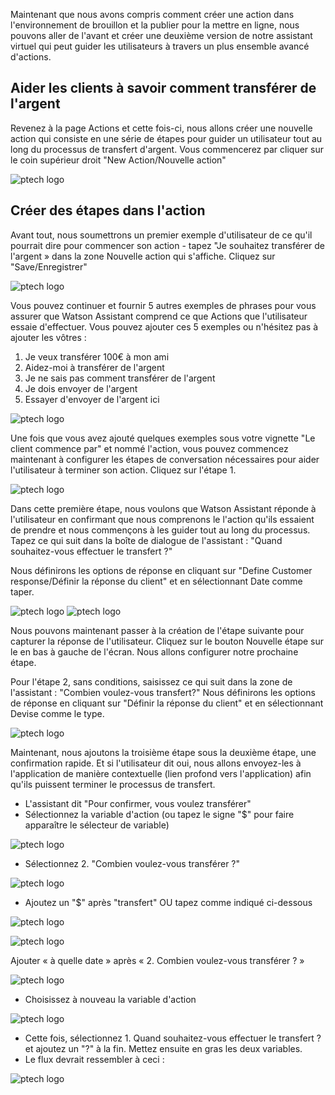 Maintenant que nous avons compris comment créer une action dans l'environnement de brouillon et la publier pour la mettre en ligne,
nous pouvons aller de l'avant et créer une deuxième version de notre assistant virtuel qui peut guider les utilisateurs à travers un plus
ensemble avancé d'actions.

## Aider les clients à savoir comment transférer de l'argent
Revenez à la page Actions et cette fois-ci, nous allons créer une nouvelle action qui consiste en une série de
étapes pour guider un utilisateur tout au long du processus de transfert d'argent.
Vous commencerez par cliquer sur le coin supérieur droit "New Action/Nouvelle action"

![ptech logo](/images/lab_banque_30.png)

## Créer des étapes dans l'action
Avant tout, nous soumettrons un premier exemple d'utilisateur de ce qu'il pourrait dire pour commencer son action - tapez "Je
souhaitez transférer de l'argent » dans la zone Nouvelle action qui s'affiche. Cliquez sur "Save/Enregistrer"

![ptech logo](/images/lab_banque_31.png)

Vous pouvez continuer et fournir 5 autres exemples de phrases pour vous assurer que Watson Assistant comprend ce que
Actions que l'utilisateur essaie d'effectuer. Vous pouvez ajouter ces 5 exemples ou n'hésitez pas à ajouter les vôtres :
  1. Je veux transférer 100€ à mon ami
  2. Aidez-moi à transférer de l'argent
  3. Je ne sais pas comment transférer de l'argent
  4. Je dois envoyer de l'argent
  5. Essayer d'envoyer de l'argent ici

![ptech logo](/images/lab_banque_32.png)

Une fois que vous avez ajouté quelques exemples sous votre vignette "Le client commence par" et nommé l'action, vous pouvez commencez maintenant à configurer les étapes de conversation nécessaires pour aider l'utilisateur à terminer son action. Cliquez sur l'étape 1.

![ptech logo](/images/lab_banque_33.png)

Dans cette première étape, nous voulons que Watson Assistant réponde à l'utilisateur en confirmant que nous comprenons le
l'action qu'ils essaient de prendre et nous commençons à les guider tout au long du processus.
Tapez ce qui suit dans la boîte de dialogue de l'assistant : "Quand souhaitez-vous effectuer le transfert ?"

Nous définirons les options de réponse en cliquant sur "Define Customer response/Définir la réponse du client" et en sélectionnant Date comme
taper.

![ptech logo](/images/lab_banque_34.png)
![ptech logo](/images/lab_banque_35.png)

Nous pouvons maintenant passer à la création de l'étape suivante pour capturer la réponse de l'utilisateur. Cliquez sur le bouton Nouvelle étape sur le
en bas à gauche de l'écran. Nous allons configurer notre prochaine étape.

Pour l'étape 2, sans conditions, saisissez ce qui suit dans la zone de l'assistant : "Combien voulez-vous
transfert?"
Nous définirons les options de réponse en cliquant sur "Définir la réponse du client" et en sélectionnant Devise comme
le type.

![ptech logo](/images/lab_banque_36.png)

Maintenant, nous ajoutons la troisième étape sous la deuxième étape, une confirmation rapide. Et si l'utilisateur dit oui, nous allons
envoyez-les à l'application de manière contextuelle (lien profond vers l'application) afin qu'ils puissent terminer le processus de transfert.

  - L'assistant dit "Pour confirmer, vous voulez transférer"
  - Sélectionnez la variable d'action (ou tapez le signe "$" pour faire apparaître le sélecteur de variable)

![ptech logo](/images/lab_banque_37.png)

  - Sélectionnez 2. "Combien voulez-vous transférer ?"

![ptech logo](/images/lab_banque_38.png)

  - Ajoutez un "$" après "transfert" OU tapez comme indiqué ci-dessous

![ptech logo](/images/lab_banque_39.png)

![ptech logo](/images/lab_banque_40.png)

Ajouter « à quelle date » après « 2. Combien voulez-vous transférer ? »

![ptech logo](/images/lab_banque_42.png)

  - Choisissez à nouveau la variable d'action

![ptech logo](/images/lab_banque_37.png)

  - Cette fois, sélectionnez 1. Quand souhaitez-vous effectuer le transfert ? et ajoutez un "?" à la fin.
Mettez ensuite en gras les deux variables.
  - Le flux devrait ressembler à ceci :

![ptech logo](/images/lab_banque_41.png)
